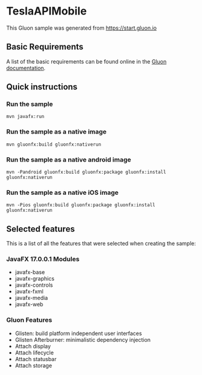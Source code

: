# TeslaAPIMobile

This Gluon sample was generated from https://start.gluon.io

## Basic Requirements

A list of the basic requirements can be found online in the [Gluon documentation](https://docs.gluonhq.com/#_requirements).

## Quick instructions

### Run the sample

    mvn javafx:run

### Run the sample as a native image

    mvn gluonfx:build gluonfx:nativerun

### Run the sample as a native android image

    mvn -Pandroid gluonfx:build gluonfx:package gluonfx:install gluonfx:nativerun

### Run the sample as a native iOS image

    mvn -Pios gluonfx:build gluonfx:package gluonfx:install gluonfx:nativerun

## Selected features

This is a list of all the features that were selected when creating the sample:

### JavaFX 17.0.0.1 Modules

 - javafx-base
 - javafx-graphics
 - javafx-controls
 - javafx-fxml
 - javafx-media
 - javafx-web

### Gluon Features

 - Glisten: build platform independent user interfaces
 - Glisten Afterburner: minimalistic dependency injection
 - Attach display
 - Attach lifecycle
 - Attach statusbar
 - Attach storage
